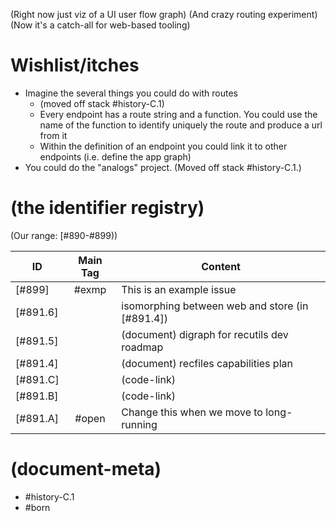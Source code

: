 (Right now just viz of a UI user flow graph)
(And crazy routing experiment)
(Now it's a catch-all for web-based tooling)


# Wishlist/itches

+ Imagine the several things you could do with routes
  + (moved off stack #history-C.1)
  + Every endpoint has a route string and a function. You could use the name
    of the function to identify uniquely the route and produce a url from it
  + Within the definition of an endpoint you could link it to other endpoints
    (i.e. define the app graph)
+ You could do the "analogs" project. (Moved off stack #history-C.1.)


# (the identifier registry)

(Our range: [#890-#899))

| ID      | Main Tag | Content  |
|---------|:-----:|----|
|[#899]   | #exmp | This is an example issue
|[#891.6] |       | isomorphing between web and store (in [#891.4])
|[#891.5] |       | (document) digraph for recutils dev roadmap
|[#891.4] |       | (document) recfiles capabilities plan
|[#891.C] |       | (code-link)
|[#891.B] |       | (code-link)
|[#891.A] | #open | Change this when we move to long-running


# (document-meta)

- #history-C.1
- #born
